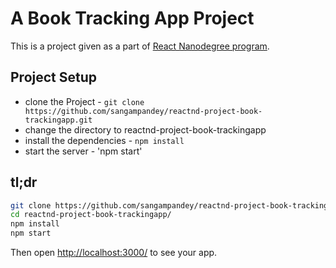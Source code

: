 # A Book Tracking App Project

This is a project given as a part of [React Nanodegree program](https://www.udacity.com/course/react-nanodegree--nd019).

## Project Setup

* clone the Project - `git clone https://github.com/sangampandey/reactnd-project-book-trackingapp.git`
* change the directory to reactnd-project-book-trackingapp
* install the dependencies - `npm install`
* start the server - 'npm start'

## tl;dr

```sh
git clone https://github.com/sangampandey/reactnd-project-book-trackingapp.git
cd reactnd-project-book-trackingapp/
npm install
npm start

```

Then open [http://localhost:3000/](http://localhost:3000/) to see your app.<br>
